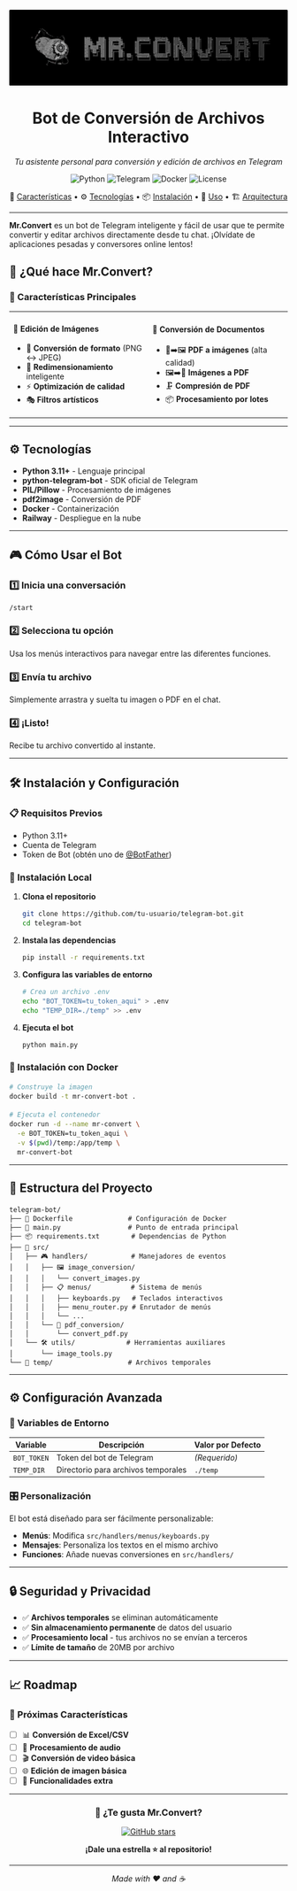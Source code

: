![Mr.Convert Logo](./assets/banner-glados-potato.png)

<div align="center">

# Bot de Conversión de Archivos Interactivo
*Tu asistente personal para conversión y edición de archivos en Telegram*

![Python](https://img.shields.io/badge/PYTHON-3.11+-2F3349?style=for-the-badge&logo=python&logoColor=white)
![Telegram](https://img.shields.io/badge/TELEGRAM_BOT-API-2F3349?style=for-the-badge&logo=telegram&logoColor=white)
![Docker](https://img.shields.io/badge/DOCKER-Ready-2F3349?style=for-the-badge&logo=docker&logoColor=white)
![License](https://img.shields.io/badge/LICENSE-MIT-2F3349?style=for-the-badge)

🔧 [Características](#-características-principales) • ⚙️ [Tecnologías](#-tecnologías) • 📦 [Instalación](#-instalación-y-configuración) • 🎯 [Uso](#-cómo-usar-el-bot) • 🏗️ [Arquitectura](#-estructura-del-proyecto)

---

</div>

**Mr.Convert** es un bot de Telegram inteligente y fácil de usar que te permite convertir y editar archivos directamente desde tu chat. ¡Olvídate de aplicaciones pesadas y conversores online lentos!

## 🎯 ¿Qué hace Mr.Convert?

### 🚀 Características Principales

<table>
<tr>
<td width="50%">

#### 🎨 **Edición de Imágenes**
- 🔄 **Conversión de formato** (PNG ↔ JPEG)
- 📏 **Redimensionamiento** inteligente
- ⚡ **Optimización de calidad**
- 🎭 **Filtros artísticos**

</td>
<td width="50%">

#### 📄 **Conversión de Documentos**
- 📄➡️🖼️ **PDF a imágenes** (alta calidad)
- 🖼️➡️📄 **Imágenes a PDF**
- 🗜️ **Compresión de PDF**
- 📦 **Procesamiento por lotes**

</td>
</tr>
</table>

---

## ⚙️ Tecnologías

- **Python 3.11+** - Lenguaje principal
- **python-telegram-bot** - SDK oficial de Telegram
- **PIL/Pillow** - Procesamiento de imágenes
- **pdf2image** - Conversión de PDF
- **Docker** - Containerización
- **Railway** - Despliegue en la nube

---

## 🎮 Cómo Usar el Bot

### 1️⃣ **Inicia una conversación**
```
/start
```

### 2️⃣ **Selecciona tu opción**
Usa los menús interactivos para navegar entre las diferentes funciones.

### 3️⃣ **Envía tu archivo**
Simplemente arrastra y suelta tu imagen o PDF en el chat.

### 4️⃣ **¡Listo!**
Recibe tu archivo convertido al instante.

---

## 🛠️ Instalación y Configuración

### 📋 Requisitos Previos

- Python 3.11+
- Cuenta de Telegram
- Token de Bot (obtén uno de [@BotFather](https://t.me/botfather))

### 🔧 Instalación Local

1. **Clona el repositorio**
   ```bash
   git clone https://github.com/tu-usuario/telegram-bot.git
   cd telegram-bot
   ```

2. **Instala las dependencias**
   ```bash
   pip install -r requirements.txt
   ```

3. **Configura las variables de entorno**
   ```bash
   # Crea un archivo .env
   echo "BOT_TOKEN=tu_token_aqui" > .env
   echo "TEMP_DIR=./temp" >> .env
   ```

4. **Ejecuta el bot**
   ```bash
   python main.py
   ```

### 🐳 Instalación con Docker

```bash
# Construye la imagen
docker build -t mr-convert-bot .

# Ejecuta el contenedor
docker run -d --name mr-convert \
  -e BOT_TOKEN=tu_token_aqui \
  -v $(pwd)/temp:/app/temp \
  mr-convert-bot
```

---

## 📁 Estructura del Proyecto

```
telegram-bot/
├── 🐳 Dockerfile              # Configuración de Docker
├── 🚀 main.py                 # Punto de entrada principal
├── 📦 requirements.txt        # Dependencias de Python
├── 📁 src/
│   ├── 🎮 handlers/           # Manejadores de eventos
│   │   ├── 🖼️ image_conversion/
│   │   │   └── convert_images.py
│   │   ├── 📋 menus/          # Sistema de menús
│   │   │   ├── keyboards.py   # Teclados interactivos
│   │   │   ├── menu_router.py # Enrutador de menús
│   │   │   └── ...
│   │   └── 📄 pdf_conversion/
│   │       └── convert_pdf.py
│   └── 🛠️ utils/             # Herramientas auxiliares
│       └── image_tools.py
└── 📂 temp/                   # Archivos temporales
```

---

<!-- ## 🎨 Capturas de Pantalla

<div align="center">

### 🏠 Menú Principal
![Menú Principal](https://via.placeholder.com/300x400/5865f2/ffffff?text=Menu+Principal)

### 🎨 Edición de Imágenes
![Edición](https://via.placeholder.com/300x400/57f287/ffffff?text=Edicion+Imagenes)

### 📄 Conversión PDF
![PDF](https://via.placeholder.com/300x400/faa61a/ffffff?text=Conversion+PDF)

</div>

--- -->

## ⚙️ Configuración Avanzada

### 🔧 Variables de Entorno

| Variable | Descripción | Valor por Defecto |
|----------|-------------|-------------------|
| `BOT_TOKEN` | Token del bot de Telegram | *(Requerido)* |
| `TEMP_DIR` | Directorio para archivos temporales | `./temp` |

### 🎛️ Personalización

El bot está diseñado para ser fácilmente personalizable:

- **Menús**: Modifica `src/handlers/menus/keyboards.py`
- **Mensajes**: Personaliza los textos en el mismo archivo
- **Funciones**: Añade nuevas conversiones en `src/handlers/`

---

## 🔒 Seguridad y Privacidad

- ✅ **Archivos temporales** se eliminan automáticamente
- ✅ **Sin almacenamiento permanente** de datos del usuario
- ✅ **Procesamiento local** - tus archivos no se envían a terceros
- ✅ **Límite de tamaño** de 20MB por archivo

---

## 📈 Roadmap

### 🎯 Próximas Características

- [ ] 📊 **Conversión de Excel/CSV**
- [ ] 🎵 **Procesamiento de audio**
- [ ] 🎬 **Conversión de video básica**
- [ ] 🌐 **Edición de imagen básica**
- [ ] 📱 **Funcionalidades extra**

---

<div align="center">

### 💜 ¿Te gusta Mr.Convert?

[![GitHub stars](https://img.shields.io/github/stars/tu-usuario/telegram-bot?style=social)](../../stargazers)

**¡Dale una estrella ⭐ al repositorio!**

---

*Made with ❤️ and ☕*

</div>

